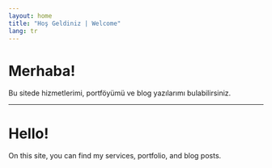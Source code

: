 ```yaml
---
layout: home
title: "Hoş Geldiniz | Welcome"
lang: tr
---
```


# Merhaba!  
Bu sitede hizmetlerimi, portföyümü ve blog yazılarımı bulabilirsiniz.

---

# Hello!  
On this site, you can find my services, portfolio, and blog posts.

